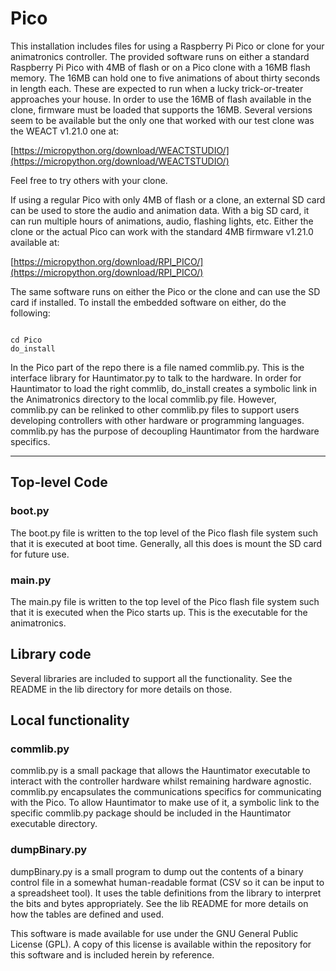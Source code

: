 <!-- john Tue Apr  2 07:11:17 AM PDT 2024 -->
<!-- This software is made available for use under the GNU General Public License (GPL). -->
<!-- A copy of this license is available within the repository for this software and is -->
<!-- included herein by reference. -->


# Pico

This installation includes files for using a Raspberry Pi Pico or
clone for your animatronics controller.  The provided software
runs on either a standard Raspberry Pi Pico with 4MB of flash or
on a Pico clone with a 16MB flash memory.  The 16MB can hold
 one to five animations of about
thirty seconds in length each.  These are expected to run when a lucky
trick-or-treater approaches your house.  In order to use the 16MB of
flash available in the clone, firmware must be loaded that supports
the 16MB.  Several versions seem to be available but the only one
that worked with our test clone was the WEACT v1.21.0 one at:

[https://micropython.org/download/WEACTSTUDIO/](https://micropython.org/download/WEACTSTUDIO/)

Feel free to try others with your clone.

If using a regular Pico with only 4MB of flash
or a clone, an external SD card can be used to store the audio and
animation data.  With a big SD card, it can run multiple hours of
animations, audio, flashing lights, etc.  Either the clone or the actual Pico can work with the
standard 4MB firmware v1.21.0 available at:

[https://micropython.org/download/RPI_PICO/](https://micropython.org/download/RPI_PICO/)

The same software runs on either the Pico or the clone and can use
the SD card if installed.  To install the embedded software on either,
do the following:

~~~

cd Pico
do_install

~~~

In the Pico part of the repo there is a file named commlib.py.  This
is the interface library for Hauntimator.py to talk to the hardware.
In order for Hauntimator to load the right commlib, do_install creates a
symbolic link in the Animatronics directory to the local commlib.py file.
However, commlib.py can be relinked to other commlib.py files to support
users developing controllers with other
hardware or programming languages.  commlib.py has the purpose of
decoupling Hauntimator from the hardware specifics.

***

## Top-level Code

### boot.py

The boot.py file is written to the top level of the Pico flash file
system such that it is executed at boot time.  Generally, all this
does is mount the SD card for future use.

### main.py

The main.py file is written to the top level of the Pico flash file
system such that it is executed when the Pico starts up.  This is the
executable for the animatronics.

## Library code

Several libraries are included to support all the functionality.
See the README in the lib directory for more details on those.

## Local functionality

### commlib.py

commlib.py is a small package that allows the Hauntimator executable to
interact with the controller hardware whilst remaining hardware agnostic.
commlib.py encapsulates the communications specifics for communicating
with the Pico.  To allow Hauntimator to make use of it, a symbolic link
to the specific commlib.py package should be included in the Hauntimator
executable directory.

### dumpBinary.py

dumpBinary.py is a small program to dump out the contents of a binary
control file in a somewhat human-readable format (CSV so it can be
input to a spreadsheet tool).  It uses the table definitions from the
library to interpret the bits and bytes appropriately.  See the lib
README for more details on how the tables are defined and used.

This software is made available for use under the GNU General Public License (GPL).
A copy of this license is available within the repository for this software and is
included herein by reference.

